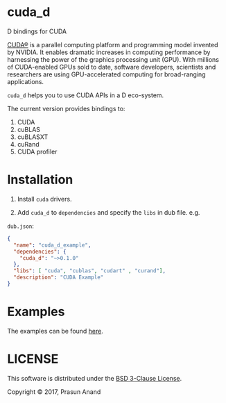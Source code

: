 # cuda_d
D bindings for CUDA

[CUDA®](https://developer.nvidia.com/cuda-zone) is a parallel computing platform
and programming model invented by NVIDIA. It enables dramatic increases in computing
performance by harnessing the power of the graphics processing unit (GPU). With
millions of CUDA-enabled GPUs sold to date, software developers, scientists
and researchers are using GPU-accelerated computing for broad-ranging applications.

`cuda_d` helps you to use CUDA APIs in a D eco-system.

The current version provides bindings to:

1. CUDA
2. cuBLAS
2. cuBLASXT
4. cuRand
5. CUDA profiler

# Installation

1. Install `cuda` drivers.

2. Add `cuda_d` to `dependencies` and specify the `libs` in dub file. e.g.

`dub.json`:

```json
{
  "name": "cuda_d_example",
  "dependencies": {
    "cuda_d": "~>0.1.0"
  },
  "libs": [ "cuda", "cublas", "cudart" , "curand"],
  "description": "CUDA Example"
}
```

# Examples

The examples can be found [here](https://github.com/prasunanand/cuda_d_examples).

# LICENSE

This software is distributed under the [BSD 3-Clause License](LICENSE).

Copyright © 2017, Prasun Anand
